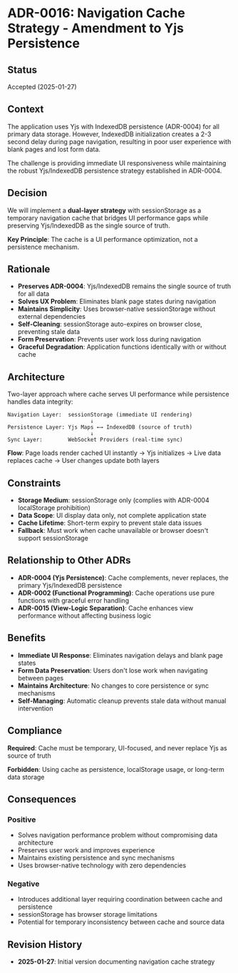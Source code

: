 # ADR-0016: Navigation Cache Strategy - Amendment to Yjs Persistence

## Status
Accepted (2025-01-27)

## Context
The application uses Yjs with IndexedDB persistence (ADR-0004) for all primary data storage. However, IndexedDB initialization creates a 2-3 second delay during page navigation, resulting in poor user experience with blank pages and lost form data.

The challenge is providing immediate UI responsiveness while maintaining the robust Yjs/IndexedDB persistence strategy established in ADR-0004.

## Decision
We will implement a **dual-layer strategy** with sessionStorage as a temporary navigation cache that bridges UI performance gaps while preserving Yjs/IndexedDB as the single source of truth.

**Key Principle**: The cache is a UI performance optimization, not a persistence mechanism.

## Rationale
- **Preserves ADR-0004**: Yjs/IndexedDB remains the single source of truth for all data
- **Solves UX Problem**: Eliminates blank page states during navigation
- **Maintains Simplicity**: Uses browser-native sessionStorage without external dependencies
- **Self-Cleaning**: sessionStorage auto-expires on browser close, preventing stale data
- **Form Preservation**: Prevents user work loss during navigation
- **Graceful Degradation**: Application functions identically with or without cache

## Architecture
Two-layer approach where cache serves UI performance while persistence handles data integrity:

```
Navigation Layer:  sessionStorage (immediate UI rendering)
                          ↓
Persistence Layer: Yjs Maps ←→ IndexedDB (source of truth)
                          ↓  
Sync Layer:        WebSocket Providers (real-time sync)
```

**Flow**: Page loads render cached UI instantly → Yjs initializes → Live data replaces cache → User changes update both layers

## Constraints
- **Storage Medium**: sessionStorage only (complies with ADR-0004 localStorage prohibition)
- **Data Scope**: UI display data only, not complete application state
- **Cache Lifetime**: Short-term expiry to prevent stale data issues
- **Fallback**: Must work when cache unavailable or browser doesn't support sessionStorage

## Relationship to Other ADRs
- **ADR-0004 (Yjs Persistence)**: Cache complements, never replaces, the primary Yjs/IndexedDB persistence
- **ADR-0002 (Functional Programming)**: Cache operations use pure functions with graceful error handling  
- **ADR-0015 (View-Logic Separation)**: Cache enhances view performance without affecting business logic

## Benefits
- **Immediate UI Response**: Eliminates navigation delays and blank page states
- **Form Data Preservation**: Users don't lose work when navigating between pages
- **Maintains Architecture**: No changes to core persistence or sync mechanisms
- **Self-Managing**: Automatic cleanup prevents stale data without manual intervention

## Compliance
**Required**: Cache must be temporary, UI-focused, and never replace Yjs as source of truth

**Forbidden**: Using cache as persistence, localStorage usage, or long-term data storage

## Consequences

### Positive
- Solves navigation performance problem without compromising data architecture
- Preserves user work and improves experience 
- Maintains existing persistence and sync mechanisms
- Uses browser-native technology with zero dependencies

### Negative  
- Introduces additional layer requiring coordination between cache and persistence
- sessionStorage has browser storage limitations
- Potential for temporary inconsistency between cache and source data

## Revision History
- **2025-01-27**: Initial version documenting navigation cache strategy
